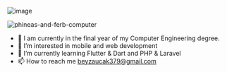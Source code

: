 ![image](https://github.com/user-attachments/assets/8c32185c-d734-4c70-9788-2bfb2076589b) 

 ![phineas-and-ferb-computer](https://github.com/user-attachments/assets/43b308f3-9c01-423c-abf6-20c4d7dfdad2)
 
- 🔭 I am currently in the final year of my Computer Engineering degree.
- 👀 I’m interested in mobile and web development
- 🌱 I’m currently learning Flutter & Dart and PHP & Laravel
- 📫 How to reach me beyzaucak379@gmail.com


<!---
ucakbeyza/ucakbeyza is a ✨ special ✨ repository because its `README.md` (this file) appears on your GitHub profile.
You can click the Preview link to take a look at your changes.
--->
